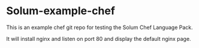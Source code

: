 Solum-example-chef
==================

This is an example chef git repo for testing the Solum Chef Language Pack.

It will install nginx and listen on port 80 and display the default nginx page.